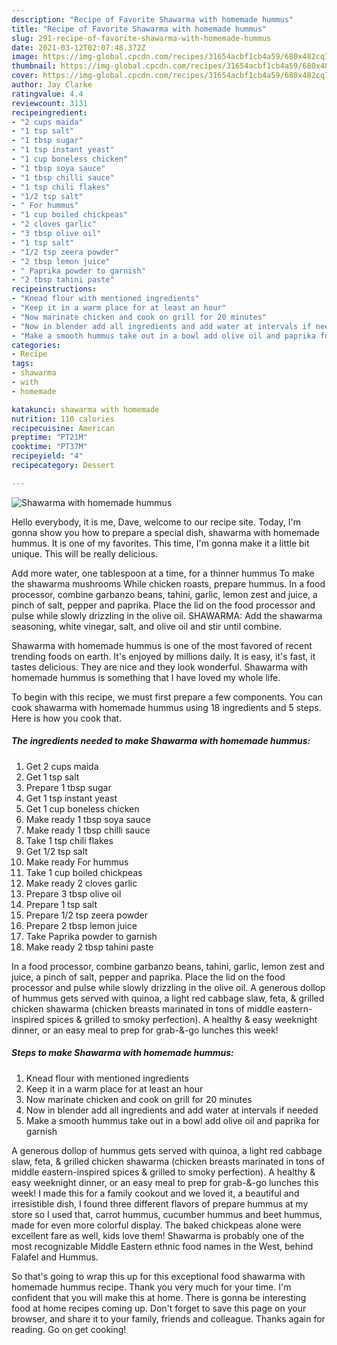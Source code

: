 ```yaml
---
description: "Recipe of Favorite Shawarma with homemade hummus"
title: "Recipe of Favorite Shawarma with homemade hummus"
slug: 291-recipe-of-favorite-shawarma-with-homemade-hummus
date: 2021-03-12T02:07:48.372Z
image: https://img-global.cpcdn.com/recipes/31654acbf1cb4a59/680x482cq70/shawarma-with-homemade-hummus-recipe-main-photo.jpg
thumbnail: https://img-global.cpcdn.com/recipes/31654acbf1cb4a59/680x482cq70/shawarma-with-homemade-hummus-recipe-main-photo.jpg
cover: https://img-global.cpcdn.com/recipes/31654acbf1cb4a59/680x482cq70/shawarma-with-homemade-hummus-recipe-main-photo.jpg
author: Jay Clarke
ratingvalue: 4.4
reviewcount: 3131
recipeingredient:
- "2 cups maida"
- "1 tsp salt"
- "1 tbsp sugar"
- "1 tsp instant yeast"
- "1 cup boneless chicken"
- "1 tbsp soya sauce"
- "1 tbsp chilli sauce"
- "1 tsp chili flakes"
- "1/2 tsp salt"
- " For hummus"
- "1 cup boiled chickpeas"
- "2 cloves garlic"
- "3 tbsp olive oil"
- "1 tsp salt"
- "1/2 tsp zeera powder"
- "2 tbsp lemon juice"
- " Paprika powder to garnish"
- "2 tbsp tahini paste"
recipeinstructions:
- "Knead flour with mentioned ingredients"
- "Keep it in a warm place for at least an hour"
- "Now marinate chicken and cook on grill for 20 minutes"
- "Now in blender add all ingredients and add water at intervals if needed"
- "Make a smooth hummus take out in a bowl add olive oil and paprika for garnish"
categories:
- Recipe
tags:
- shawarma
- with
- homemade

katakunci: shawarma with homemade 
nutrition: 110 calories
recipecuisine: American
preptime: "PT21M"
cooktime: "PT37M"
recipeyield: "4"
recipecategory: Dessert

---
```



![Shawarma with homemade hummus](https://img-global.cpcdn.com/recipes/31654acbf1cb4a59/680x482cq70/shawarma-with-homemade-hummus-recipe-main-photo.jpg)

Hello everybody, it is me, Dave, welcome to our recipe site. Today, I'm gonna show you how to prepare a special dish, shawarma with homemade hummus. It is one of my favorites. This time, I'm gonna make it a little bit unique. This will be really delicious.

Add more water, one tablespoon at a time, for a thinner hummus To make the shawarma mushrooms While chicken roasts, prepare hummus. In a food processor, combine garbanzo beans, tahini, garlic, lemon zest and juice, a pinch of salt, pepper and paprika. Place the lid on the food processor and pulse while slowly drizzling in the olive oil. SHAWARMA: Add the shawarma seasoning, white vinegar, salt, and olive oil and stir until combine.

Shawarma with homemade hummus is one of the most favored of recent trending foods on earth. It's enjoyed by millions daily. It is easy, it's fast, it tastes delicious. They are nice and they look wonderful. Shawarma with homemade hummus is something that I have loved my whole life.


To begin with this recipe, we must first prepare a few components. You can cook shawarma with homemade hummus using 18 ingredients and 5 steps. Here is how you cook that.

<!--inarticleads1-->

##### The ingredients needed to make Shawarma with homemade hummus:

1. Get 2 cups maida
1. Get 1 tsp salt
1. Prepare 1 tbsp sugar
1. Get 1 tsp instant yeast
1. Get 1 cup boneless chicken
1. Make ready 1 tbsp soya sauce
1. Make ready 1 tbsp chilli sauce
1. Take 1 tsp chili flakes
1. Get 1/2 tsp salt
1. Make ready  For hummus
1. Take 1 cup boiled chickpeas
1. Make ready 2 cloves garlic
1. Prepare 3 tbsp olive oil
1. Prepare 1 tsp salt
1. Prepare 1/2 tsp zeera powder
1. Prepare 2 tbsp lemon juice
1. Take  Paprika powder to garnish
1. Make ready 2 tbsp tahini paste


In a food processor, combine garbanzo beans, tahini, garlic, lemon zest and juice, a pinch of salt, pepper and paprika. Place the lid on the food processor and pulse while slowly drizzling in the olive oil. A generous dollop of hummus gets served with quinoa, a light red cabbage slaw, feta, &amp; grilled chicken shawarma (chicken breasts marinated in tons of middle eastern-inspired spices &amp; grilled to smoky perfection). A healthy &amp; easy weeknight dinner, or an easy meal to prep for grab-&amp;-go lunches this week! 

<!--inarticleads2-->

##### Steps to make Shawarma with homemade hummus:

1. Knead flour with mentioned ingredients
1. Keep it in a warm place for at least an hour
1. Now marinate chicken and cook on grill for 20 minutes
1. Now in blender add all ingredients and add water at intervals if needed
1. Make a smooth hummus take out in a bowl add olive oil and paprika for garnish


A generous dollop of hummus gets served with quinoa, a light red cabbage slaw, feta, &amp; grilled chicken shawarma (chicken breasts marinated in tons of middle eastern-inspired spices &amp; grilled to smoky perfection). A healthy &amp; easy weeknight dinner, or an easy meal to prep for grab-&amp;-go lunches this week! I made this for a family cookout and we loved it, a beautiful and irresistible dish, I found three different flavors of prepare hummus at my store so I used that, carrot hummus, cucumber hummus and beet hummus, made for even more colorful display. The baked chickpeas alone were excellent fare as well, kids love them! Shawarma is probably one of the most recognizable Middle Eastern ethnic food names in the West, behind Falafel and Hummus. 

So that's going to wrap this up for this exceptional food shawarma with homemade hummus recipe. Thank you very much for your time. I'm confident that you will make this at home. There is gonna be interesting food at home recipes coming up. Don't forget to save this page on your browser, and share it to your family, friends and colleague. Thanks again for reading. Go on get cooking!

